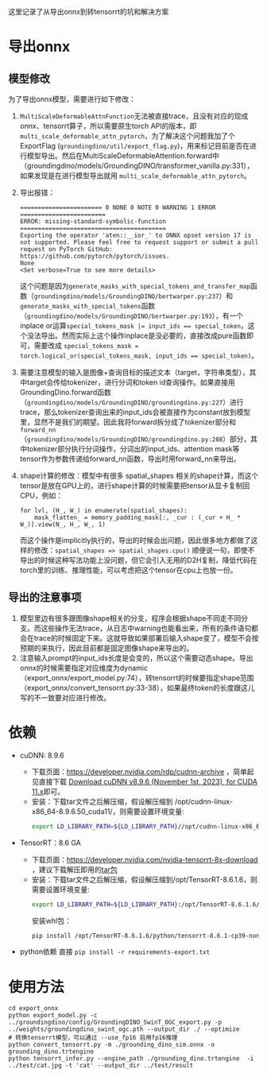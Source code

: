 这里记录了从导出onnx到转tensorrt的坑和解决方案
# 导出onnx
## 模型修改
为了导出onnx模型，需要进行如下修改：
1. `MultiScaleDeformableAttnFunction`无法被直接trace，且没有对应的现成onnx、tensorrt算子，所以需要原生torch API的版本，即`multi_scale_deformable_attn_pytorch`，为了解决这个问题我加了个ExportFlag (`groundingdino/util/export_flag.py`)，用来标记目前是否在进行模型导出。然后在MultiScaleDeformableAttention.forward中（groundingdino/models/GroundingDINO/transformer_vanilla.py:331），如果发现是在进行模型导出就用 `multi_scale_deformable_attn_pytorch`。

2. 导出报错：
    ```
    ======================= 0 NONE 0 NOTE 0 WARNING 1 ERROR ========================
    ERROR: missing-standard-symbolic-function
    =========================================
    Exporting the operator 'aten::__ior_' to ONNX opset version 17 is not supported. Please feel free to request support or submit a pull request on PyTorch GitHub: https://github.com/pytorch/pytorch/issues.
    None
    <Set verbose=True to see more details>
    ```
    这个问题是因为`generate_masks_with_special_tokens_and_transfer_map`函数（`groundingdino/models/GroundingDINO/bertwarper.py:237`）和`generate_masks_with_special_tokens`函数（`groundingdino/models/GroundingDINO/bertwarper.py:193`），有一个inplace or运算`special_tokens_mask |= input_ids == special_token`，这个没法导出。然而实际上这个操作inplace是没必要的，直接改成pure函数即可，需要改成 `special_tokens_mask = torch.logical_or(special_tokens_mask, input_ids == special_token)`。

3. 需要注意模型的输入是图像+查询目标的描述文本（target，字符串类型），其中target会传给tokenizer，进行分词和token id查询操作。如果直接用GroundingDino.forward函数（`groundingdino/models/GroundingDINO/groundingdino.py:227`）进行trace，那么tokenizer查询出来的input_ids会被直接作为constant放到模型里，显然不是我们的期望。因此我将forward拆分成了tokenizer部分和`forward_nn`（`groundingdino/models/GroundingDINO/groundingdino.py:288`）部分，其中tokenizer部分执行分词操作，分词出的input_ids、attention mask等tensor作为参数传递给forward_nn函数，导出时用forward_nn来导出。

4. shape计算的修改：模型中有很多 spatial_shapes 相关的shape计算，而这个tensor是放在GPU上的，进行shape计算的时候需要把tensor从显卡复制回CPU，例如：
    ```
    for lvl, (H_, W_) in enumerate(spatial_shapes):
        mask_flatten_ = memory_padding_mask[:, _cur : (_cur + H_ * W_)].view(N_, H_, W_, 1)
    ```
    而这个操作是implicitly执行的，导出的时候会出问题，因此很多地方都做了这样的修改：`spatial_shapes => spatial_shapes.cpu()`
    顺便说一句，即使不导出的时候这种写法功能上没问题，但它会引入无用的D2H复制，降低代码在torch里的训练、推理性能，可以考虑把这个tensor在cpu上也放一份。

## 导出的注意事项
1. 模型里边有很多跟图像shape相关的分支，程序会根据shape不同走不同分支。而这些操作无法trace，从日志中warning也能看出来，所有的条件语句都会在trace的时候固定下来。这就导致如果部署后输入shape变了，模型不会按预期的来执行，因此目前都是固定图像shape来导出的。
2. 注意输入prompt的input_ids长度是会变的，所以这个需要动态shape。导出onnx的时候需要指定对应维度为dynamic（export_onnx/export_model.py:74），转tensorrt的时候要指定shape范围（export_onnx/convert_tensorrt.py:33-38），如果最终token的长度跟这儿写的不一致要对应进行修改。

# 依赖
- cuDNN: 8.9.6
  - 下载页面：https://developer.nvidia.com/rdp/cudnn-archive ，简单起见直接下载 [Download cuDNN v8.9.6 (November 1st, 2023), for CUDA 11.x](https://developer.nvidia.com/downloads/compute/cudnn/secure/8.9.6/local_installers/11.x/cudnn-linux-x86_64-8.9.6.50_cuda11-archive.tar.xz/)即可。
  - 安装：下载tar文件之后解压缩，假设解压缩到 /opt/cudnn-linux-x86_64-8.9.6.50_cuda11/，则需要设置环境变量:
    ```bash
    export LD_LIBRARY_PATH=${LD_LIBRARY_PATH}//opt/cudnn-linux-x86_64-8.9.6.50_cuda11/lib
    ```

- TensorRT：8.6 GA
  - 下载页面：https://developer.nvidia.com/nvidia-tensorrt-8x-download ，建议下载解压即用的[tar包](https://developer.nvidia.com/downloads/compute/machine-learning/tensorrt/secure/8.6.1/tars/TensorRT-8.6.1.6.Linux.x86_64-gnu.cuda-11.8.tar.gz)
  - 安装：下载tar文件之后解压缩，假设解压缩到/opt/TensorRT-8.6.1.6，则需要设置环境变量:
    ```bash
    export LD_LIBRARY_PATH=${LD_LIBRARY_PATH}:/opt/TensorRT-8.6.1.6/lib
    ```
    安装whl包：
    ```bash
    pip install /opt/TensorRT-8.6.1.6/python/tensorrt-8.6.1-cp39-none-linux_x86_64.whl
    ```
- python依赖
  直接 `pip install -r requirements-export.txt`

# 使用方法
```
cd export_onnx
python export_model.py -c ../groundingdino/config/GroundingDINO_SwinT_OGC_export.py -p ../weights/groundingdino_swint_ogc.pth --output_dir ./ --optimize
# 转换tensorrt模型，可以通过 --use_fp16 启用fp16推理
python convert_tensorrt.py -m ./grounding_dino_sim.onnx -o grounding_dino.trtengine
python tensorrt_infer.py --engine_path ./grounding_dino.trtengine  -i ../test/cat.jpg -t 'cat' --output_dir ../test/result
```
